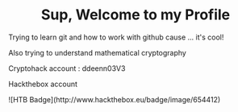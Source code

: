 <h1 align="center">Sup, Welcome to my Profile</h1>

<p>Trying to learn git and how to work with github cause ... it's cool!</p>
<p>Also trying to understand mathematical cryptography</p>
<p>Cryptohack account : ddeenn03V3</p>
<p>Hackthebox account</p> ![HTB Badge](http://www.hackthebox.eu/badge/image/654412)<br>


